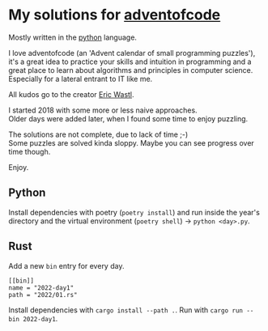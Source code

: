 # My solutions for [adventofcode](https://adventofcode.com/)

Mostly written in the [python](https://www.python.org/) language.  

I love adventofcode (an 'Advent calendar of small programming puzzles'),
it's a great idea to practice your skills and intuition in
programming and a great place to learn about algorithms and principles in
computer science. Especially for a lateral entrant to IT like me.  

All kudos go to the creator [Eric Wastl](@ericwast).  

I started 2018 with some more or less naive approaches.  
Older days were added later, when I found some time to enjoy puzzling.  

The solutions are not complete, due to lack of time ;-)  
Some puzzles are solved kinda sloppy. Maybe you can see progress over time though.  

Enjoy.


## Python

Install dependencies with poetry (`poetry install`) and run inside the year's
directory and the virtual environment (`poetry shell`) -> `python <day>.py`.

## Rust

Add a new `bin` entry for every day.

    [[bin]]
    name = "2022-day1"
    path = "2022/01.rs"

Install dependencies with `cargo install --path .`. Run with `cargo run --bin 2022-day1`.
